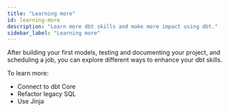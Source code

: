 ```yaml
---
title: "Learning more"
id: learning-more
description: "Learn more dbt skills and make more impact using dbt."
sidebar_label: "Learning more"
---
```


After building your first models, testing and documenting your project, and scheduling a job, you can explore different ways to enhance your dbt skills.

To learn more:

* Connect to dbt Core
* Refactor legacy SQL
* Use Jinja
